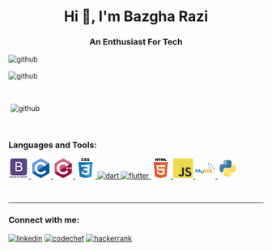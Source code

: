 <h1 align="center">Hi 👋, I'm Bazgha Razi</h1>
<h3 align="center">An Enthusiast For Tech</h3>

<p align="left"> <img src="https://komarev.com/ghpvc/?username=Bazgha19&label=Profile%20views&color=0e75b6&style=flat" alt="github" /> </p>

<!-- - 📫 How to reach me: **sbs019190@gmail.com** -->

<p><img align="center" src="https://github-readme-stats.vercel.app/api/top-langs?username=Bazgha19&show_icons=true&theme=radical&layout=compact" alt="github" /></p>
<br>
<p>&nbsp;<img align="center" src="https://github-readme-stats.vercel.app/api?username=Bazgha19&show_icons=true&theme=radical" alt="github" /></p>
<br>

<h3 align="left">Languages and Tools:</h3>
<p align="left"> <a href="https://getbootstrap.com" target="_blank"> <img src="https://raw.githubusercontent.com/devicons/devicon/master/icons/bootstrap/bootstrap-plain-wordmark.svg" alt="bootstrap" width="40" height="40"/> </a> <a href="https://www.cprogramming.com/" target="_blank"> <img src="https://raw.githubusercontent.com/devicons/devicon/master/icons/c/c-original.svg" alt="c" width="40" height="40"/> </a> <a href="https://www.w3schools.com/cpp/" target="_blank"> <img src="https://raw.githubusercontent.com/devicons/devicon/master/icons/cplusplus/cplusplus-original.svg" alt="cplusplus" width="40" height="40"/> </a> <a href="https://www.w3schools.com/css/" target="_blank"> <img src="https://raw.githubusercontent.com/devicons/devicon/master/icons/css3/css3-original-wordmark.svg" alt="css3" width="40" height="40"/> </a> <a href="https://dart.dev" target="_blank"> <img src="https://www.vectorlogo.zone/logos/dartlang/dartlang-icon.svg" alt="dart" width="40" height="40"/> </a> <a href="https://flutter.dev" target="_blank"> <img src="https://www.vectorlogo.zone/logos/flutterio/flutterio-icon.svg" alt="flutter" width="40" height="40"/> </a> <a href="https://www.w3.org/html/" target="_blank"> <img src="https://raw.githubusercontent.com/devicons/devicon/master/icons/html5/html5-original-wordmark.svg" alt="html5" width="40" height="40"/> </a> <a href="https://developer.mozilla.org/en-US/docs/Web/JavaScript" target="_blank"> <img src="https://raw.githubusercontent.com/devicons/devicon/master/icons/javascript/javascript-original.svg" alt="javascript" width="40" height="40"/> </a> <a href="https://www.mysql.com/" target="_blank"> <img src="https://raw.githubusercontent.com/devicons/devicon/master/icons/mysql/mysql-original-wordmark.svg" alt="mysql" width="40" height="40"/> </a> <a href="https://www.python.org" target="_blank"> <img src="https://raw.githubusercontent.com/devicons/devicon/master/icons/python/python-original.svg" alt="python" width="40" height="40"/> </a> </p><br><hr>


<h3 align="left">Connect with me:</h3>
<p align="left">
<a href="https://www.linkedin.com/in/bazgha-razi-00725220b" target="blank"><img align="center" src="https://image.similarpng.com/very-thumbnail/2020/07/Linkedin-logo-on-transparent-Background-PNG-.png" alt="linkedin" height="40" width="40" /></a>
<a href="https://www.codechef.com/users/bazgha_19" target="blank"><img align="center" src="https://cdn.jsdelivr.net/npm/simple-icons@3.1.0/icons/codechef.svg" alt="codechef" height="30" width="40" /></a>
<a href="https://www.hackerrank.com/sbs019190" target="blank"><img align="center" src="https://image.flaticon.com/icons/png/512/25/25231.png" alt="hackerrank" height="35" width="40" /></a>
</p>

<!-- <p><img align="center" src="https://github-readme-streak-stats.herokuapp.com/?user=Bazgha19&" alt="github" /></p> -->
